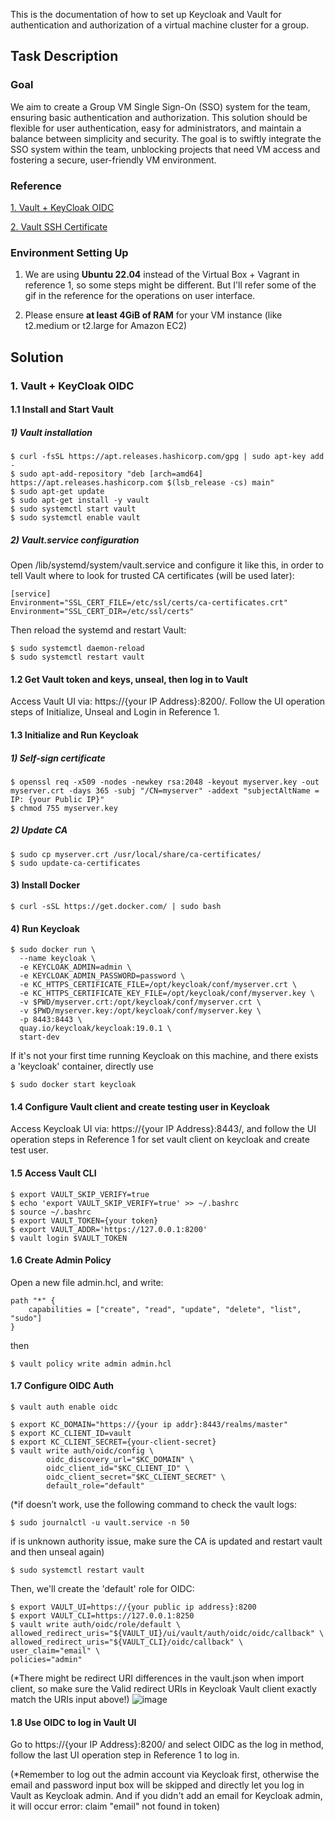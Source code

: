 This is the documentation of how to set up Keycloak and Vault for authentication and authorization of a virtual machine cluster for a group.

## Task Description
### Goal
We aim to create a Group VM Single Sign-On (SSO) system for the team, ensuring basic authentication and authorization. This solution should be flexible for user authentication, easy for administrators, and maintain a balance between simplicity and security. The goal is to swiftly integrate the SSO system within the team, unblocking projects that need VM access and fostering a secure, user-friendly VM environment.

### Reference
[1. Vault + KeyCloak OIDC](https://drpdishant.medium.com/identity-based-ssh-with-vault-and-keycloak-part-1-3-47ab2181ceae)

[2. Vault SSH Certificate](https://drpdishant.medium.com/identity-based-ssh-with-vault-and-keycloak-part-2-3-signed-ssh-certificate-c9fb2c4dde64)

### Environment Setting Up
1. We are using **Ubuntu 22.04** instead of the Virtual Box + Vagrant in reference 1, so some steps might be different. But I'll refer some of the gif in the reference for the operations on user interface.

2. Please ensure **at least 4GiB of RAM** for your VM instance (like t2.medium or t2.large for Amazon EC2)

## Solution
### 1. Vault + KeyCloak OIDC
#### 1.1 Install and Start Vault
##### 1) Vault installation
```
$ curl -fsSL https://apt.releases.hashicorp.com/gpg | sudo apt-key add -
$ sudo apt-add-repository "deb [arch=amd64] https://apt.releases.hashicorp.com $(lsb_release -cs) main"
$ sudo apt-get update
$ sudo apt-get install -y vault
$ sudo systemctl start vault
$ sudo systemctl enable vault
```

##### 2) Vault.service configuration
Open /lib/systemd/system/vault.service and configure it like this, in order to tell Vault where to look for trusted CA certificates (will be used later):
```
[service] 
Environment="SSL_CERT_FILE=/etc/ssl/certs/ca-certificates.crt"
Environment="SSL_CERT_DIR=/etc/ssl/certs"
```

Then reload the systemd and restart Vault:
```
$ sudo systemctl daemon-reload
$ sudo systemctl restart vault
```

#### 1.2 Get Vault token and keys, unseal, then log in to Vault
Access Vault UI via: https://{your IP Address}:8200/. Follow the UI operation steps of Initialize, Unseal and Login in Reference 1.

#### 1.3 Initialize and Run Keycloak
##### 1) Self-sign certificate
```
$ openssl req -x509 -nodes -newkey rsa:2048 -keyout myserver.key -out myserver.crt -days 365 -subj "/CN=myserver" -addext "subjectAltName = IP: {your Public IP}"
$ chmod 755 myserver.key
```
##### 2) Update CA
```
$ sudo cp myserver.crt /usr/local/share/ca-certificates/
$ sudo update-ca-certificates
```
#### 3) Install Docker
```
$ curl -sSL https://get.docker.com/ | sudo bash
```
#### 4) Run Keycloak
```
$ sudo docker run \
  --name keycloak \
  -e KEYCLOAK_ADMIN=admin \
  -e KEYCLOAK_ADMIN_PASSWORD=password \
  -e KC_HTTPS_CERTIFICATE_FILE=/opt/keycloak/conf/myserver.crt \
  -e KC_HTTPS_CERTIFICATE_KEY_FILE=/opt/keycloak/conf/myserver.key \
  -v $PWD/myserver.crt:/opt/keycloak/conf/myserver.crt \
  -v $PWD/myserver.key:/opt/keycloak/conf/myserver.key \
  -p 8443:8443 \
  quay.io/keycloak/keycloak:19.0.1 \
  start-dev
```
If it's not your first time running Keycloak on this machine, and there exists a 'keycloak' container, directly use
```
$ sudo docker start keycloak
```

#### 1.4 Configure Vault client and create testing user in Keycloak
Access Keycloak UI via: https://{your IP Address}:8443/, and follow the UI operation steps in Reference 1 for set vault client on keycloak and create test user.

#### 1.5 Access Vault CLI
```
$ export VAULT_SKIP_VERIFY=true
$ echo 'export VAULT_SKIP_VERIFY=true' >> ~/.bashrc
$ source ~/.bashrc
$ export VAULT_TOKEN={your token}
$ export VAULT_ADDR='https://127.0.0.1:8200'
$ vault login $VAULT_TOKEN
```

#### 1.6 Create Admin Policy
Open a new file admin.hcl, and write:
```
path "*" {
    capabilities = ["create", "read", "update", "delete", "list", "sudo"]
}
```
then
```
$ vault policy write admin admin.hcl
```

#### 1.7 Configure OIDC Auth
```
$ vault auth enable oidc

$ export KC_DOMAIN="https://{your ip addr}:8443/realms/master"
$ export KC_CLIENT_ID=vault
$ export KC_CLIENT_SECRET={your-client-secret}
$ vault write auth/oidc/config \
        oidc_discovery_url="$KC_DOMAIN" \
        oidc_client_id="$KC_CLIENT_ID" \
        oidc_client_secret="$KC_CLIENT_SECRET" \
        default_role="default"
```
(*if doesn’t work, use the following command to check the vault logs:
```
$ sudo journalctl -u vault.service -n 50
```

if is unknown authority issue, make sure the CA is updated and restart vault and then unseal again)
```
$ sudo systemctl restart vault
```
Then, we'll create the 'default' role for OIDC:
```
$ export VAULT_UI=https://{your public ip address}:8200
$ export VAULT_CLI=https://127.0.0.1:8250
$ vault write auth/oidc/role/default \
allowed_redirect_uris="${VAULT_UI}/ui/vault/auth/oidc/oidc/callback" \
allowed_redirect_uris="${VAULT_CLI}/oidc/callback" \
user_claim="email" \
policies="admin"
```
(*There might be redirect URI differences in the vault.json when import client, so make sure the Valid redirect URIs in Keycloak Vault client exactly match the URIs input above!)
![image](https://github.com/chuyanc/WRDS-Documentations/assets/103159777/0f8cbed9-44dd-4d7b-9417-41e17b1c7c03)



#### 1.8 Use OIDC to log in Vault UI
Go to https://{your IP Address}:8200/ and select OIDC as the log in method, follow the last UI operation step in Reference 1 to log in.

(*Remember to log out the admin account via Keycloak first, otherwise the email and password input box will be skipped and directly let you log in Vault as Keycloak admin. And if you didn't add an email for Keycloak admin, it will occur error: claim "email" not found in token)



